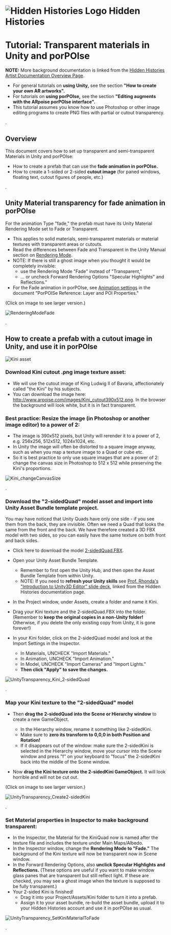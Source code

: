 # ![Hidden Histories Logo](images/hiddenhistories-logo.png) Hidden Histories

# Tutorial: Transparent materials in Unity and porPOIse

**NOTE:** More background documentation is linked from the [Hidden Histories Artist Documentation Overview Page](http://hiddenhistoriesjtown.org/documentation).

- For general tutorials on **using Unity,** see the section **"How to create your own AR artworks".**
- For tutorials on **using porPOIse,** see the section **"Editing augments with the ARpoise porPOIse interface".**
- This tutorial assumes you know how to use Photoshop or other image editing programs to create PNG files with partial or cutout transparency.

.
## Overview

This document covers how to set up transparent and semi-transparent Materials in Unity and porPOIse:
- How to create a prefab that can use the **fade animation in porPOIse.**
- How to create a 1-sided or 2-sided **cutout image** (for paned windows, floating text, cutout figures of people, etc.)

. 
## Unity Material transparency for fade animation in porPOIse

For the animation Type "fade," the prefab must have its Unity Material Rendering Mode set to Fade or Transparent. 
- This applies to solid materials, semi-transparent materials or material textures with transparent areas or cutouts.
- Read the differences between Fade and Transparent in the Unity Manual section on [Rendering Mode](https://docs.unity3d.com/Manual/StandardShaderMaterialParameterRenderingMode.html).
- NOTE: If there is still a ghost image when you thought it would be completely invisible:
  - use the Rendering Mode "Fade" instead of "Transparent,"
  - ... or uncheck Forward Rendering Options "Specular Highlights" and Reflections."
- For the Fade animation in porPOIse, see [Animation settings](https://github.com/Hidden-Histories/Public-Resources/blob/master/documentation/UsingPorPOIse_REF-Layer-POI-Properties.md#animation-settings) in the document "PorPOISe Reference: Layer and POI Properties."

(Click on image to see larger version.)

![RenderingModeFade](images/UsingPorpoise_UnityTransparency1.png)

.

## How to create a prefab with a cutout image in Unity, and use it in porPOIse

![Kini asset](images/Kini_cutout390x512.png)

### Download Kini cutout .png image texture asset:
- We will use the cutout image of King Ludwig II of Bavaria, affectionately called "the Kini" by his subjects.
- You can download the image here: http://www.arpoise.com/images/Kini_cutout390x512.png. In the browser the background will look white, but it is in fact transparent.

### Best practice: Resize the image (in Photoshop or another image editor) to a power of 2:
- The image is 390x512 pixels, but Unity will rerender it to a power of 2, e.g. 256x256, 512x512, 1024x1024, etc. 
- In Unity the image will often be distorted to a square image anyway, such as when you map a texture image to a Quad or cube etc. 
- So it is best practice to only use square images that are a power of 2: change the canvas size in Photoshop to 512 x 512 while preserving the Kini's proportions.

![Kini_changeCanvasSize](images/Kini_changeCanvasSize.png)

.
### Download the "2-sidedQuad" model asset and import into Unity Asset Bundle template project.

You may have noticed that Unity Quads have only one side - if you see them from the back, they are invisible. Often we need a Quad that looks the same from the front and the back. We have therefore created a 3D FBX model with two sides, so you can easily have the same texture on both front and back sides.

- Click here to download the model [2-sidedQuad.FBX](hiddenhistoriesjtown.org/documentation/sampleassets/2-sidedQuad.FBX).

- Open your Unity Asset Bundle Template. 
  - Remember to first open the Unity Hub, and then open the Asset Bundle Template from within Unity.
  - NOTE: If you need to **refresh your Unity skills** see [Prof. Rhonda's "Introduction to Unity3D Editor" slide deck](https://docs.google.com/presentation/d/1CzzGu4zK2a9VsXfM0WVPNGqtQfGEr30u67TTrWYI8qU/edit#slide=id.g7f6e1f9622_0_516), linked from the Hidden Histories documentation page.

- In the Project window, under Assets, create a folder and name it Kini. 
- Drag your Kini texture and the 2-sidedQuad.FBX into the folder. (Remember to **keep the original copies in a non-Unity folder!** Otherwise, if you delete the only existing copy from Unity, it is gone forever!)

- In your Kini folder, click on the 2-sidedQuad model and look at the Import Settings in the Inspector.
  - In Materials, UNCHECK "Import Materials."
  - In Animation, UNCHECK "Import Animation."
  - In Model, UNCHECK "Import Cameras" and "Import Lights."
  - **Then click "Apply" to save the changes.**

![UnityTransparency_Kini_2-sidedQuad](images/UnityTransparency_Kini_2-sidedQuad1.png)

.

### Map your Kini texture to the "2-sidedQuad" model

- Then **drag the 2-sidedQuad into the Scene or Hierarchy window** to create a new GameObject. 
  - In the Hierarchy window, rename it something like 2-sidedKini.
  - Make sure to **zero its transform to 0,0,0 in both Position and Rotation!**
  - If it disappears out of the window: make sure the 2-sidedKini is selected in the Hierarchy window, move your cursor into the Scene window and press "f" on your keyboard to "focus" the 2-sidedKini back into the middle of the Scene window.

- Now **drag the Kini texture onto the 2-sidedKini GameObject.** It will look horrible and will not be cut out.

(Click on image to see larger version.)

![UnityTransparency_Create2-sidedKini](images/UnityTransparency_Create2-sidedKini1.png)

.

### Set Material properties in Inspector to make background transparent:

- In the Inspector, the Material for the KiniQuad now is named after the texture file and includes the texture under Main Maps/Albedo.
- In the Inspector window, change the **Rendering Mode to "Fade."** The background of the Kini texture will now be transparent now in Scene window.
- In the Forward Rendering Options, also **unclick Specular Highlights and Reflections.** (These options are useful if you want to make window glass panes that are transparent but still reflect light. If these are checked, you may see a ghost image when the texture is supposed to be fully transparent.)
- Your 2-sided Kini is finished!
  - Drag it into your Project/Assets/Kini folder to turn it into a prefab.
  - Assign it to your asset bundle, re-build the asset bundle, upload it to your Hidden Histories account and use it in porPOIse as usual.

![UnityTransparency_SetKiniMaterialToFade](images/UnityTransparency_SetKiniMaterialToFade.png)

.


